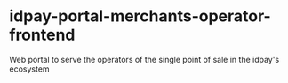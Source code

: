 # idpay-portal-merchants-operator-frontend
Web portal to serve the operators of the single point of sale in the idpay's ecosystem

